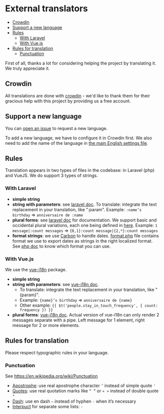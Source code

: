 # External translators

<!-- TOC -->

- [Crowdin](#crowdin)
- [Support a new language](#support-a-new-language)
- [Rules](#rules)
    - [With Laravel](#with-laravel)
    - [With Vue.js](#with-vuejs)
- [Rules for translation](#rules-for-translation)
    - [Punctuation](#punctuation)

<!-- /TOC -->

First of all, thanks a lot for considering helping the project by translating it. We truly appreciate it.

<a id="markdown-crowdin" name="crowdin"></a>
## Crowdin
All translations are done with [crowdin](https://crowdin.com/project/monicahq) - we'd like to thank them for their gracious help with this project by providing us a free account.

<a id="markdown-support-a-new-language" name="support-a-new-language"></a>
## Support a new language

You can [open an issue](https://github.com/monicahq/monica/issues/new) to request a new language.

To add a new language, we have to configure it in Crowdin first. We also need to add the name of the language in [the main English settings file](https://github.com/monicahq/monica/blob/master/resources/lang/en/settings.php).

<a id="markdown-rules" name="rules"></a>
## Rules

Translation appears in two types of files in the codebase: in Laravel (php) and VueJS. We do support 3 types of strings.

<a id="markdown-with-laravel" name="with-laravel"></a>
### With Laravel

- **simple string**
- **string with parameters**: see [laravel doc](https://laravel.com/docs/5.6/localization#replacing-parameters-in-translation-strings).
  To translate: integrate the text replacement in your translation, like ":param".
  Example: `:name’s birthday` => `anniversaire de :name`
- **plural forms**: see [laravel doc](https://laravel.com/docs/5.6/localization#pluralization) for documentation. We support basic and occidental plural variations, each one being defined in [here](https://github.com/laravel/framework/blob/5.6/src/Illuminate/Translation/MessageSelector.php#L110).
  Example: `1 message|:count messages` => `{0,1}:count message|{2,*}:count messages`
- **format strings**: we use [Carbon](http://carbon.nesbot.com/docs/#api-commonformats) to handle dates. [format.php](https://github.com/monicahq/monica/blob/master/resources/lang/en/format.php) file contains format we use to export dates as strings in the right localized format. See [php doc](http://www.php.net/manual/en/function.date.php) to know which format you can use.

<a id="markdown-with-vuejs" name="with-vuejs"></a>
### With Vue.js

We use the [vue-i18n](https://www.npmjs.com/package/vue-i18n) package.

- **simple string**
- **string with parameters**: see [vue-i18n doc](http://kazupon.github.io/vue-i18n/en/formatting.html#html-formatting).
  - To translate: integrate the text replacement in your translation, like "{param}".
  - Example: `{name}’s birthday` => `anniversaire de {name}`
  - Other example: `{{ $t('people.stay_in_touch_frequency', { count: frequency }) }}`
- **plural forms**: [vue-i18n doc](http://kazupon.github.io/vue-i18n/en/pluralization.html).
  Actual version of vue-i18n can only render 2 messages separate with a pipe. Left message for 1 element, right message for 2 or more elements.

<a id="markdown-rules-for-translation" name="rules-for-translation"></a>
## Rules for translation

Please respect typographic rules in your language.

<a id="markdown-punctuation" name="punctuation"></a>
### Punctuation

See https://en.wikipedia.org/wiki/Punctuation

- [Apostrophe](https://en.wikipedia.org/wiki/Apostrophe): use real apostrophe character `’` instead of simple quote `'`
- [Quotes](https://en.wikipedia.org/wiki/Quotation_mark): use real quotation marks like `“ ”` or `« »` instead of double quote `"`
- [Dash](https://en.wikipedia.org/wiki/Dash): use en dash `–` instead of hyphen `-` when it’s necessary
- [Interpuct](https://en.wikipedia.org/wiki/Interpunct) for separate some lists: `·`
